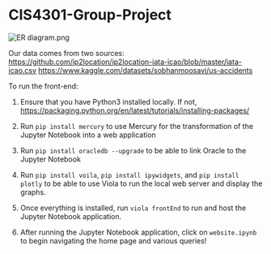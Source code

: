 # CIS4301-Group-Project

![ER diagram.png](ER%20diagram.png)

Our data comes from two sources:
https://github.com/ip2location/ip2location-iata-icao/blob/master/iata-icao.csv
https://www.kaggle.com/datasets/sobhanmoosavi/us-accidents

To run the front-end:

1. Ensure that you have Python3 installed locally. If not, https://packaging.python.org/en/latest/tutorials/installing-packages/

2. Run `pip install mercury` to use Mercury for the transformation of the Jupyter Notebook into a web application

3. Run `pip install oracledb --upgrade` to be able to link Oracle to the Jupyter Notebook

4. Run `pip install voila`, `pip install ipywidgets`, and `pip install plotly` to be able to use Viola to run the local web server and display the graphs.

5. Once everything is installed, run `viola frontEnd` to run and host the Jupyter Notebook application.

6. After running the Jupyter Notebook application, click on `website.ipynb` to begin navigating the home page and various queries!